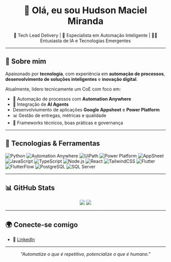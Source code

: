 <h1 align="center">👋 Olá, eu sou Hudson Maciel Miranda</h1>

<p align="center">
  🚀 Tech Lead Delivery | 🤖 Especialista em Automação Inteligente | 👨‍💻 Entusiasta de IA e Tecnologias Emergentes<br>
</p>

---

## 🧠 Sobre mim

Apaixonado por **tecnologia**, com experiência em **automação de processos**, **desenvolvimento de soluções inteligentes** e **inovação digital**.

Atualmente, lidero tecnicamente um CoE com foco em:
- 🧩 Automação de processos com **Automation Anywhere**
- 🧠 Integração de **AI Agents**
- Desenvolviumento de aplicações **Google Appsheet** e **Power Platform**
- 📊 Gestão de entregas, métricas e qualidade 
- 🧪 Frameworks técnicos, boas práticas e governança

---

## 🧰 Tecnologias & Ferramentas

![Python](https://img.shields.io/badge/Python-3776AB?style=flat&logo=python&logoColor=white)
![Automation Anywhere](https://img.shields.io/badge/Automation%20Anywhere-FF6F00?style=flat&logo=automationanywhere&logoColor=white)
![UiPath](https://img.shields.io/badge/UiPath-F48C06?style=flat&logo=uipath&logoColor=white)
![Power Platform](https://img.shields.io/badge/Power%20Platform-742774?style=flat&logo=microsoftpowerplatform&logoColor=white)
![AppSheet](https://img.shields.io/badge/AppSheet-00C853?style=flat&logo=google&logoColor=white)
![JavaScript](https://img.shields.io/badge/JavaScript-F7DF1E?style=flat&logo=javascript&logoColor=black)
![TypeScript](https://img.shields.io/badge/TypeScript-3178C6?style=flat&logo=typescript&logoColor=white)
![Node.js](https://img.shields.io/badge/Node.js-339933?style=flat&logo=nodedotjs&logoColor=white)
![React](https://img.shields.io/badge/React-61DAFB?style=flat&logo=react&logoColor=black)
![TailwindCSS](https://img.shields.io/badge/TailwindCSS-38B2AC?style=flat&logo=tailwind-css&logoColor=white)
![Flutter](https://img.shields.io/badge/Flutter-02569B?style=flat&logo=flutter&logoColor=white)
![FlutterFlow](https://img.shields.io/badge/FlutterFlow-5436DA?style=flat&logo=flutter&logoColor=white)
![PostgreSQL](https://img.shields.io/badge/PostgreSQL-336791?style=flat&logo=postgresql&logoColor=white)
![SQL Server](https://img.shields.io/badge/SQL%20Server-CC2927?style=flat&logo=microsoftsqlserver&logoColor=white)


---

## 📊 GitHub Stats

<p align="center">
  <img src="https://github-readme-stats.vercel.app/api?username=hudson-miranda&show_icons=true&theme=radical&hide=prs"/>
  <img src="https://github-readme-stats.vercel.app/api/top-langs/?username=hudson-miranda&layout=compact&theme=radical"/>
</p>

---

## 🌍 Conecte-se comigo

- 💼 [LinkedIn](https://www.linkedin.com/in/hmmiranda/)

---

<p align="center">
  <i>"Automatize o que é repetitivo, potencialize o que é humano."</i>
</p>
